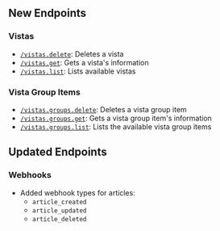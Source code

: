 ## New Endpoints

### Vistas
- [`/vistas.delete`](/beta/api-reference/vistas/delete): Deletes a vista
- [`/vistas.get`](/beta/api-reference/vistas/get-post): Gets a vista's information
- [`/vistas.list`](/beta/api-reference/vistas/list-post): Lists available vistas

### Vista Group Items
- [`/vistas.groups.delete`](/beta/api-reference/vistas/groups-delete): Deletes a vista group item
- [`/vistas.groups.get`](/beta/api-reference/vistas/groups-get-post): Gets a vista group item's information
- [`/vistas.groups.list`](/beta/api-reference/vistas/groups-list-post): Lists the available vista group items

## Updated Endpoints

### Webhooks
- Added webhook types for articles:
  - `article_created`
  - `article_updated`
  - `article_deleted`
